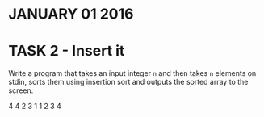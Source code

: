 # JANUARY 01 2016

# TASK 2 - Insert it

Write a program that takes an input integer `n` and then takes `n` elements on stdin, sorts them using insertion sort and outputs the sorted array to the screen.


4
4 2 3 1
1 2 3 4